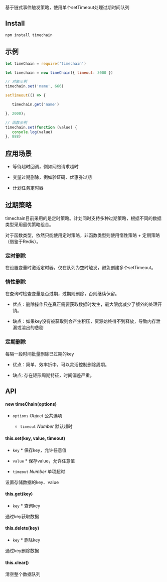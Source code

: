 基于链式事件触发策略，使用单个setTimeout处理过期时间队列

## Install

```
npm install timechain
```

## 示例

```js
let timeChain = require('timechain')

let timechain = new timeChain({ timeout: 3000 })

// 对象示例
timechain.set('name', 666)

setTimeout(() => {

   timechain.get('name')

}, 2000);

// 函数示例
timechain.set(function (value) {
   console.log(value)
}, 888)
```

## 应用场景

* 等待超时回调，例如网络请求超时

* 变量过期删除，例如验证码、优惠券过期

* 计划任务定时器


## 过期策略

timechain目前采用的是定时策略。计划同时支持多种过期策略，根据不同的数据类型采用最优策略组合。

对于函数类型，依然只能使用定时策略，非函数类型则使用惰性策略 + 定期策略（借鉴于Redis）。


### 定时删除

在设置变量时激活定时器，仅在队列为空时触发，避免创建多个setTimeout。


### 惰性删除

在查询时检查变量是否过期，过期则删除，否则继续保留。

   * 优点：删除操作只在真正需要获取数据时发生，最大限度减少了额外的处理开销。
   
   * 缺点：如果key没有被获取则会产生积压，资源始终得不到释放，导致内存泄漏或溢出的悲剧


### 定期删除

每隔一段时间批量删除已过期的key

   * 优点：简单，效率折中，可以灵活控制删除周期。

   * 缺点: 存在矩形周期特征，时间偏差严重。


## API

#### new timeChain(options)

* `options` *Object* 公共选项

   * `timeout` *Number* 默认超时


#### this.set(key, value, timeout)

* `key` * 保存key，允许任意值

* `value` * 保存value，允许任意值

* `timeout` *Number* 单项超时

设置存储数据的key、value


#### this.get(key)

* `key` * 查询key

通过key获取数据

#### this.delete(key)

* `key` * 删除key

通过key删除数据

#### this.clear()

清空整个数据队列